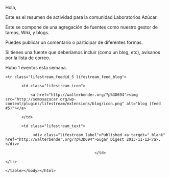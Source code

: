 <html><body><p>Hola,

Este es el resumen de actividad para la comunidad Laboratorios Azúcar.



Éste se compone de una agregación de fuentes como nuestro gestor de tareas, Wiki, y blogs.



Puedes publicar un comentario o participar de diferentes formas.



Si tienes una fuente que deberíamos incluir (como un blog, etc), avísanos por la lista de correo.



Hubo  1 eventos esta semana.



</p><table class="lifestream">

	<tr class="lifestream_feedid_5 lifestream_feed_blog">

		   <td class="lifestream_icon">

			   <a href="http://walterbender.org/?p%3D694"><img src="http://somosazucar.org/wp-content/plugins/lifestream/extensions/blog/icon.png" alt="blog (feed #5)"></a>

		   </td>

		   <td class="lifestream_text">

				<div class="lifestream_label">Published <a target="_blank" href="http://walterbender.org/?p%3D694">Sugar Digest 2013-11-12</a>.</div>

										   </td>

	</tr>

	</table></body></html>